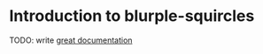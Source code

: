 # Introduction to blurple-squircles

TODO: write [great documentation](http://jacobian.org/writing/what-to-write/)

